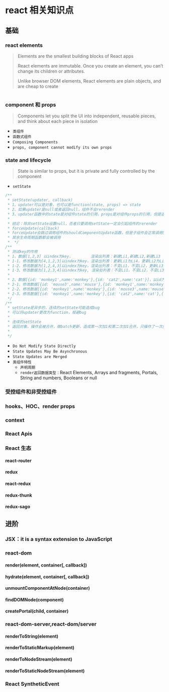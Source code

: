 # react 相关知识点

## 基础

### react elements

> Elements are the smallest building blocks of React apps
>
> React elements are immutable. Once you create an element, you can’t change its children or attributes.
>
> Unlike browser DOM elements, React elements are plain objects, and are cheap to create

```js

```

### component 和 props

> Components let you split the UI into independent, reusable pieces, and think about each piece in isolation

- `类组件`
- `函数式组件`
- `Composing Components`
- `props, component cannot modify its own props`

### state and lifecycle

> State is similar to props, but it is private and fully controlled by the component

- `setState`

```js
/**
 * setState(updater, callback)
 * 1、updater可以是对象，也可以是function(state, props) => state
 * 2、如果updater是null或者返回null，组件不会rerender
 * 3、updater函数中的state是对组件state的引用，props是对组件props的引用，但是返回该引用同样会触发rerender
 *
 * 结论：除非setState设置null，否者只要调用setState一定会引起组件的rerender
 * forceUpdate(callback)
 * forceUpdate会跳过调用组件的shouldComponentUpdate函数，但是子组件会正常调用SCU；
 * 其余生命周期函数都会被调用
 *  */
/**
 * 测试key的作用
 * 1、数据[1,2,3] 以index为key，        渲染出列表：新建Li1,新建Li2,新建Li3
 * 1-1、修改数据为[4,1,2,3]以index为key，渲染出列表：更新Li1为Li4，更新Li2为Li1，更新Li3为Li2，新建Li3
 * 1-2、修改数据为[1,2,4,3]以index为key，渲染出列表：不变Li1，不变Li2，更新Li3为Li4，新建Li3
 * 1-3、修改数据为[1,2,3,4]以index为key, 渲染处列表：不变Li1，不变Li2，不变Li3，新建Li4
 *
 * 2、数据[{id: 'monkey1',name:'monkey'},{id: 'cat2',name:'cat'}]，以id为key									渲染：新建monkey，新建cat
 * 2-1、修改数据[{id: 'mouse3',name:'mouse'},{id: 'monkey1',name:'monkey'},{id: 'cat2',name:'cat'}]	渲染：新建mouse, 不变monkey，不变cat
 * 2-2、修改数据[{id: 'monkey1',name:'monkey'},{id: 'mouse3',name:'mouse3'},{id: 'cat2',name:'cat'}]	渲染：不变monkey，新建mouse, 不变cat
 * 2-3、修改数据[{id: 'monkey1',name:'monkey'},{id: 'cat2',name:'cat'},{id: 'mouse3',name:'mouse'}]	渲染：不变monkey，不变cat，新建mouse
 */
/**
 * setState是异步的，连续的setState可能造成bug
 * 可以将updater更改为function，规避bug
 *
 * 连续的setState
 * 返回对象，操作会被合并，做batch更新，造成第一次加1和第二次加1合并，只操作了一次加1
 *
 */
```

- `Do Not Modify State Directly`
- `State Updates May Be Asynchronous`
- `State Updates are Merged`
- `类组件特性`
  - `声明周期`
  - `render返回数据类型：`React Elements, Arrays and fragments, Portals, String and numbers, Booleans or null

### 受控组件和非受控组件

### hooks、HOC、render props

### context

### React Apis

### React 生态

#### react-router

#### redux

#### react-redux

#### redux-thunk

#### redux-sago

## 进阶

### JSX：it is a syntax extension to JavaScript

### react-dom

#### render(element, container[, callback])

#### hydrate(element, container[, callback])

#### unmountComponentAtNode(container)

#### findDOMNode(component)

#### createPortal(child, container)

### react-dom-server,react-dom/server

#### renderToString(element)

#### renderToStaticMarkup(element)

#### renderToNodeStream(element)

#### renderToStaticNodeStream(element)

### React SyntheticEvent
